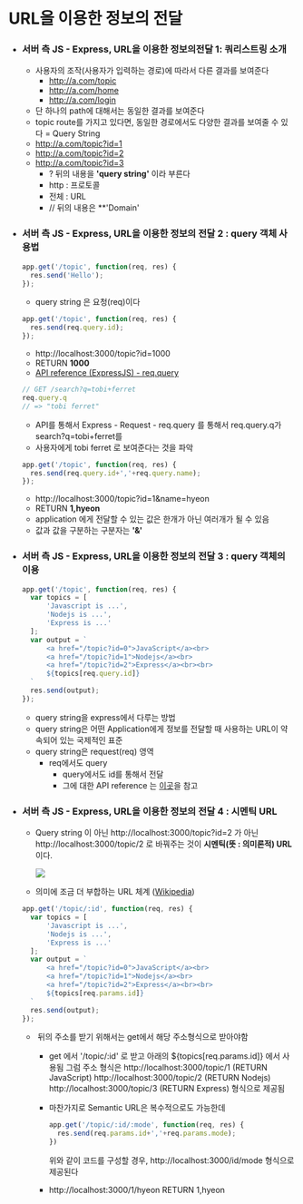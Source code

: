 # URL을 이용한 정보의 전달

- ### 서버 측 JS - Express, URL을 이용한 정보의전달 1: 쿼리스트링 소개
  - 사용자의 조작(사용자가 입력하는 경로)에 따라서 다른 결과를 보여준다
    - http://a.com/topic
    - http://a.com/home
    - http://a.com/login
  - 단 하나의 path에 대해서는 동일한 결과를 보여준다
  - topic route를 가지고 있다면, 동일한 경로에서도 다양한 결과를 보여줄 수 있다 = Query String
  - http://a.com/topic?id=1
  - http://a.com/topic?id=2
  - http://a.com/topic?id=3
    - ? 뒤의 내용을 **'query string'** 이라 부른다
    - http : 프로토콜
    - 전체 : URL
    - // 뒤의 내용은 **'Domain'

- ### 서버 측 JS - Express, URL을 이용한 정보의 전달 2 : query 객체 사용법

  ```js
  app.get('/topic', function(req, res) {
  	res.send('Hello');
  });
  ```

  - query string 은 요청(req)이다

  ```js
  app.get('/topic', function(req, res) {
  	res.send(req.query.id);
  });
  ```

  - http://localhost:3000/topic?id=1000
  - RETURN **1000**
  - [API reference (ExpressJS) - req.query](http://expressjs.com/en/4x/api.html#req.query)

  ```js
  // GET /search?q=tobi+ferret
  req.query.q
  // => "tobi ferret"
  ```

  - API를 통해서 Express - Request - req.query 를 통해서 req.query.q가 search?q=tobi+ferret를
  - 사용자에게 tobi ferret 로 보여준다는 것을 파악

  ```js
  app.get('/topic', function(req, res) {
  	res.send(req.query.id+','+req.query.name);
  });
  ```

  - http://localhost:3000/topic?id=1&name=hyeon
  - RETURN **1,hyeon**
  - application 에게 전달할 수 있는 값은 한개가 아닌 여러개가 될 수 있음
  - 값과 값을 구분하는 구분자는 **'&'**

- ### 서버 측 JS - Express, URL을 이용한 정보의 전달 3 : query 객체의 이용

  ```js
  app.get('/topic', function(req, res) {
  	var topics = [
  		'Javascript is ...',
  		'Nodejs is ...',
  		'Express is ...'
  	];
  	var output = `
  		<a href="/topic?id=0">JavaScript</a><br>
  		<a href="/topic?id=1">Nodejs</a><br>
  		<a href="/topic?id=2">Express</a><br><br>
  		${topics[req.query.id]}
  	`
  	res.send(output);
  });
  ```

  - query string을 express에서 다루는 방법
  - query string은 어떤 Application에게 정보를 전달할 때 사용하는 URL이 약속되어 있는 국제적인 표준
  - query string은 request(req) 영역
    - req에서도 query
      - query에서도 id를 통해서 전달
      - 그에 대한 API reference 는 [이곳](http://expressjs.com/en/4x/api.html#req.query)을 참고

- ### 서버 측 JS - Express, URL을 이용한 정보의 전달 4 : 시멘틱 URL

  - Query string 이 아닌 http://localhost:3000/topic?id=2 가 아닌 http://localhost:3000/topic/2 로 바꿔주는 것이 **시멘틱(뜻 : 의미론적) URL** 이다.

    ![](https://github.com/antaehyeon/WinterVacation_Project/blob/master/Image/%EC%8A%A4%ED%81%AC%EB%A6%B0%EC%83%B7%202017-12-30%20%EC%98%A4%EC%A0%84%206.43.58.png)

  - 의미에 조금 더 부합하는 URL 체계 ([Wikipedia](https://en.wikipedia.org/wiki/Semantic_URL))

  ```js
  app.get('/topic/:id', function(req, res) {
  	var topics = [
  		'Javascript is ...',
  		'Nodejs is ...',
  		'Express is ...'
  	];
  	var output = `
  		<a href="/topic?id=0">JavaScript</a><br>
  		<a href="/topic?id=1">Nodejs</a><br>
  		<a href="/topic?id=2">Express</a><br><br>
  		${topics[req.params.id]}
  	`
  	res.send(output);
  });
  ```

  - ​	뒤의 주소를 받기 위해서는 get에서 해당 주소형식으로 받아야함

    - get 에서 '/topic/:id' 로 받고
      아래의 ${topics[req.params.id]} 에서 사용됨
      그럼 주소 형식은 
      http://localhost:3000/topic/1 (RETURN JavaScript)
      http://localhost:3000/topic/2 (RETURN Nodejs)
      http://localhost:3000/topic/3 (RETURN Express)
      형식으로 제공됨

    - 마찬가지로 Semantic URL은 복수적으로도 가능한데

      ```js
      app.get('/topic/:id/:mode', function(req, res) {
      	res.send(req.params.id+','+req.params.mode);
      })
      ```

      위와 같이 코드를 구성할 경우, http://localhost:3000/id/mode 형식으로 제공된다

    - http://localhost:3000/1/hyeon
      RETURN 1,hyeon